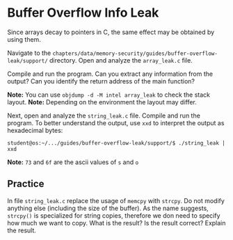 # Buffer Overflow Info Leak

Since arrays decay to pointers in C, the same effect may be obtained by using them.

Navigate to the `chapters/data/memory-security/guides/buffer-overflow-leak/support/` directory.
Open and analyze the `array_leak.c` file.

Compile and run the program.
Can you extract any information from the output?
Can you identify the return address of the main function?

**Note:** You can use `objdump -d -M intel array_leak` to check the stack layout.
**Note:** Depending on the environment the layout may differ.

Next, open and analyze the `string_leak.c` file.
Compile and run the program.
To better understand the output, use `xxd` to interpret the output as hexadecimal bytes:

```console
student@os:~/.../guides/buffer-overflow-leak/support/$ ./string_leak | xxd
```

**Note:** `73` and `6f` are the ascii values of `s` and `o`

## Practice

In file `string_leak.c` replace the usage of `memcpy` with `strcpy`.
Do not modify anything else (including the size of the buffer).
As the name suggests, `strcpy()` is specialized for string copies, therefore we don need to specify how much we want to copy.
What is the result?
Is the result correct?
Explain the result.
